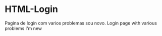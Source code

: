 # HTML-Login
Pagina de login com varios problemas sou novo. Login page with various problems I'm new
